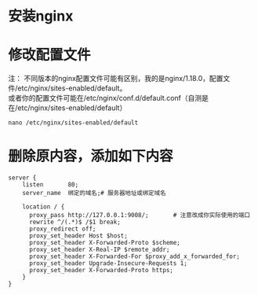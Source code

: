 # 安装nginx  
# 修改配置文件  
注： 不同版本的nginx配置文件可能有区别，我的是nginx/1.18.0，配置文件/etc/nginx/sites-enabled/default。  
或者你的配置文件可能在/etc/nginx/conf.d/default.conf（自测是在/etc/nginx/sites-enabled/default）
```
nano /etc/nginx/sites-enabled/default
```
# 删除原内容，添加如下内容  
```
server {
    listen       80;
    server_name  绑定的域名;# 服务器地址或绑定域名

    location / {
      proxy_pass http://127.0.0.1:9008/;       # 注意改成你实际使用的端口
      rewrite ^/(.*)$ /$1 break;
      proxy_redirect off;
      proxy_set_header Host $host;
      proxy_set_header X-Forwarded-Proto $scheme;
      proxy_set_header X-Real-IP $remote_addr;
      proxy_set_header X-Forwarded-For $proxy_add_x_forwarded_for;
      proxy_set_header Upgrade-Insecure-Requests 1;
      proxy_set_header X-Forwarded-Proto https;
    }
}
```
